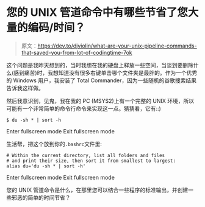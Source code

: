 # 您的 UNIX 管道命令中有哪些节省了您大量的编码/时间？

> 原文：<https://dev.to/djviolin/what-are-your-unix-pipeline-commands-that-saved-you-from-lot-of-codingtime-7ok>

这个问题是我昨天想到的，当时我想在我的硬盘上释放一些空间，当谈到要删除什么(感到痛苦)时，我想知道没有很多右键单击哪个文件夹是最胖的。作为一个优秀的 Windows 用户，我安装了 Total Commander，因为一些随机的谷歌搜索结果告诉我这样做。

然后我意识到，见鬼，我在我的 PC (MSYS2)上有一个完整的 UNIX 环境，所以可能有一个非常简单的命令行命令来实现这一点。猜猜看，它有::)

```
$ du -sh * | sort -h 
```

Enter fullscreen mode Exit fullscreen mode

生活帮，把这个放到你的`.bashrc`文件里:

```
# Within the current directory, list all folders and files
# and print their size, then sort it from smallest to largest:
alias du='du -sh * | sort -h' 
```

Enter fullscreen mode Exit fullscreen mode

您的 UNIX 管道命令是什么，在那里您可以结合一些程序的标准输出，并创建一些邪恶的简单的时间节省？